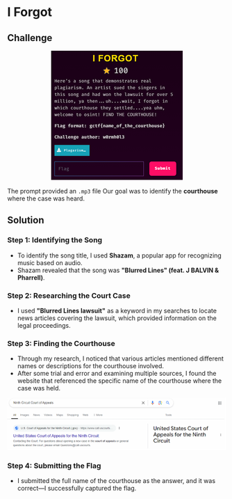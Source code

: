 # I Forgot

## Challenge

<p align= "center">
  <img src = "https://github.com/batricha/CTF-Writeups/blob/main/GCTF2024/Misc/I%20Forgot/forgot1.png" alt="Challenge Image">
</p>


The prompt provided an `.mp3` file Our goal was to identify the **courthouse** where the case was heard.

## Solution

### Step 1: Identifying the Song
- To identify the song title, I used **Shazam**, a popular app for recognizing music based on audio.
- Shazam revealed that the song was **"Blurred Lines" (feat. J BALVIN & Pharrell)**.

### Step 2: Researching the Court Case
- I used **"Blurred Lines lawsuit"** as a keyword in my searches to locate news articles covering the lawsuit, which provided information on the legal proceedings.

### Step 3: Finding the Courthouse
- Through my research, I noticed that various articles mentioned different names or descriptions for the courthouse involved.
- After some trial and error and examining multiple sources, I found the website that referenced the specific name of the courthouse where the case was held.

<p align= "center">
  <img src = "https://github.com/batricha/CTF-Writeups/blob/main/GCTF2024/Misc/I%20Forgot/forgot2.png" alt="Flag Image">
</p>

### Step 4: Submitting the Flag
- I submitted the full name of the courthouse as the answer, and it was correct—I successfully captured the flag.


